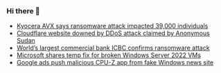 ### Hi there 👋

<!--START_SECTION:feed-->
* [Kyocera AVX says ransomware attack impacted 39,000 individuals](https://www.bleepingcomputer.com/news/security/kyocera-avx-says-ransomware-attack-impacted-39-000-individuals/)
* [Cloudflare website downed by DDoS attack claimed by Anonymous Sudan](https://www.bleepingcomputer.com/news/technology/cloudflare-website-downed-by-ddos-attack-claimed-by-anonymous-sudan/)
* [World’s largest commercial bank ICBC confirms ransomware attack](https://www.bleepingcomputer.com/news/security/worlds-largest-commercial-bank-icbc-confirms-ransomware-attack/)
* [Microsoft shares temp fix for broken Windows Server 2022 VMs](https://www.bleepingcomputer.com/news/microsoft/microsoft-shares-temp-fix-for-broken-windows-server-2022-vms/)
* [Google ads push malicious CPU-Z app from fake Windows news site](https://www.bleepingcomputer.com/news/security/google-ads-push-malicious-cpu-z-app-from-fake-windows-news-site/)
<!--END_SECTION:feed-->

<!--
**frankenk/frankenk** is a ✨ _special_ ✨ repository because its `README.md` (this file) appears on your GitHub profile.

Here are some ideas to get you started:

- 🔭 I’m currently working on ...
- 🌱 I’m currently learning ...
- 👯 I’m looking to collaborate on ...
- 🤔 I’m looking for help with ...
- 💬 Ask me about ...
- 📫 How to reach me: ...
- 😄 Pronouns: ...
- ⚡ Fun fact: ...
-->




